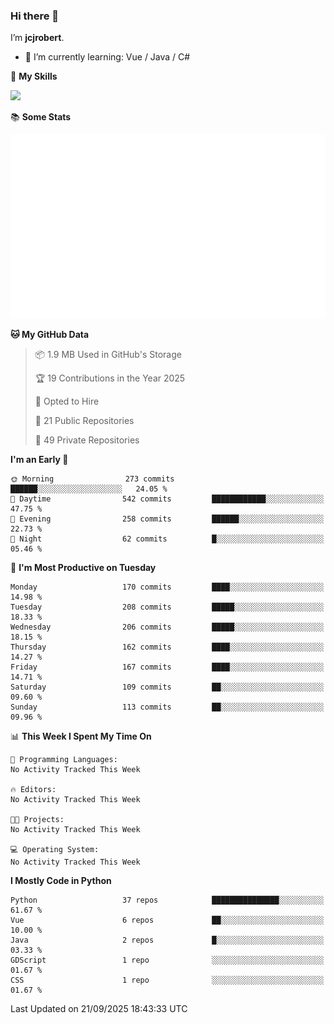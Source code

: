 ### Hi there 👋

I’m **jcjrobert**.

- 🌱 I’m currently learning: Vue / Java / C#

🌟 **My Skills**

![](https://img.shields.io/badge/-Python-3e74a2?style=flat-square&logo=Python&logoColor=fff)

📚 **Some Stats**

![](https://github.com/jcjrobert/github-stats/blob/master/generated/overview.svg)

<!--START_SECTION:waka-->
**🐱 My GitHub Data** 

> 📦 1.9 MB Used in GitHub's Storage 
 > 
> 🏆 19 Contributions in the Year 2025
 > 
> 💼 Opted to Hire
 > 
> 📜 21 Public Repositories 
 > 
> 🔑 49 Private Repositories 
 > 
**I'm an Early 🐤** 

```text
🌞 Morning                273 commits         ██████░░░░░░░░░░░░░░░░░░░   24.05 % 
🌆 Daytime                542 commits         ████████████░░░░░░░░░░░░░   47.75 % 
🌃 Evening                258 commits         ██████░░░░░░░░░░░░░░░░░░░   22.73 % 
🌙 Night                  62 commits          █░░░░░░░░░░░░░░░░░░░░░░░░   05.46 % 
```
📅 **I'm Most Productive on Tuesday** 

```text
Monday                   170 commits         ████░░░░░░░░░░░░░░░░░░░░░   14.98 % 
Tuesday                  208 commits         █████░░░░░░░░░░░░░░░░░░░░   18.33 % 
Wednesday                206 commits         █████░░░░░░░░░░░░░░░░░░░░   18.15 % 
Thursday                 162 commits         ████░░░░░░░░░░░░░░░░░░░░░   14.27 % 
Friday                   167 commits         ████░░░░░░░░░░░░░░░░░░░░░   14.71 % 
Saturday                 109 commits         ██░░░░░░░░░░░░░░░░░░░░░░░   09.60 % 
Sunday                   113 commits         ██░░░░░░░░░░░░░░░░░░░░░░░   09.96 % 
```


📊 **This Week I Spent My Time On** 

```text
💬 Programming Languages: 
No Activity Tracked This Week

🔥 Editors: 
No Activity Tracked This Week

🐱‍💻 Projects: 
No Activity Tracked This Week

💻 Operating System: 
No Activity Tracked This Week
```

**I Mostly Code in Python** 

```text
Python                   37 repos            ███████████████░░░░░░░░░░   61.67 % 
Vue                      6 repos             ██░░░░░░░░░░░░░░░░░░░░░░░   10.00 % 
Java                     2 repos             █░░░░░░░░░░░░░░░░░░░░░░░░   03.33 % 
GDScript                 1 repo              ░░░░░░░░░░░░░░░░░░░░░░░░░   01.67 % 
CSS                      1 repo              ░░░░░░░░░░░░░░░░░░░░░░░░░   01.67 % 
```




 Last Updated on 21/09/2025 18:43:33 UTC
<!--END_SECTION:waka-->
